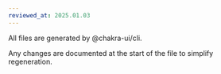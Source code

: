 ```yaml
---
reviewed_at: 2025.01.03
---
```


All files are generated by @chakra-ui/cli.

Any changes are documented at the start of the file to simplify regeneration.
